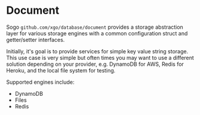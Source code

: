 # Document

Sogo `github.com/xgo/database/document` provides a storage abstraction layer for various storage engines with a common configuration struct and getter/setter interfaces.

Initially, it's goal is to provide services for simple key value string storage. This use case is very simple but often times you may want to use a different solution depending on your provider, e.g. DynamoDB for AWS, Redis for Heroku, and the local file system for testing.

Supported engines include:

* DynamoDB
* Files
* Redis
